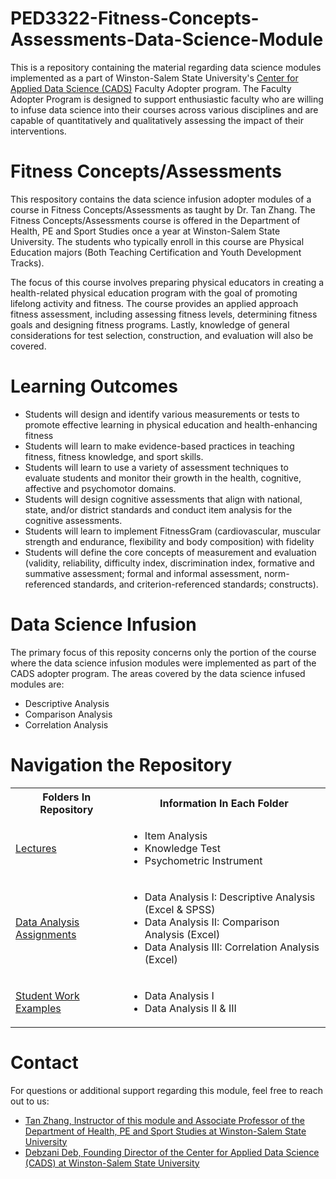 # PED3322-Fitness-Concepts-Assessments-Data-Science-Module
This is a repository containing the material regarding data science modules implemented as a part of Winston-Salem State University's [Center for Applied Data Science (CADS)](https://www.wssu.edu/academics/colleges-and-departments/college-of-arts-sciences-business-education/center-for-applied-data-science/index.html) Faculty Adopter program. The Faculty Adopter Program is designed to support enthusiastic faculty who are willing to infuse data science into their courses across various disciplines and are capable of quantitatively and qualitatively assessing the impact of their interventions. 

# Fitness Concepts/Assessments
This respository contains the data science infusion adopter modules of a course in Fitness Concepts/Assessments as taught by Dr. Tan Zhang. The Fitness Concepts/Assessments course is offered in the Department of Health, PE and Sport Studies once a year at Winston-Salem State University. The students who typically enroll in this course are Physical Education majors (Both Teaching Certification and Youth Development Tracks).

The focus of this course involves preparing physical educators in creating a health-related physical education program with the goal of promoting lifelong activity and fitness. The course provides an applied approach fitness assessment, including assessing fitness levels, determining fitness goals and designing fitness programs. Lastly, knowledge of general considerations for test selection, construction, and evaluation will also be covered.

# Learning Outcomes
* Students will design and identify various measurements or tests to promote effective learning in physical education and health-enhancing fitness  
* Students will learn to make evidence-based practices in teaching fitness, fitness knowledge, and sport skills. 
* Students will learn to use a variety of assessment techniques to evaluate students and monitor their growth in the health, cognitive, affective and psychomotor domains. 
* Students will design cognitive assessments that align with national, state, and/or district standards and conduct item analysis for the cognitive assessments. 
* Students will learn to implement FitnessGram (cardiovascular, muscular strength and endurance, flexibility and body composition) with fidelity  
* Students will define the core concepts of measurement and evaluation (validity, reliability, difficulty index, discrimination index, formative and summative assessment; formal and informal assessment, norm-referenced standards, and criterion-referenced standards; constructs). 

# Data Science Infusion
The primary focus of this reposity concerns only the portion of the course where the data science infusion modules were implemented as part of the CADS adopter program. The areas covered by the data science infused modules are:
* Descriptive Analysis
* Comparison Analysis
* Correlation Analysis

# Navigation the Repository
<table>
  <tbody>
    <tr>
      <th>Folders In Repository</th>
      <th>Information In Each Folder</th>
    </tr>
    <tr>
      <td><a href="https://github.com/CADS-WSSU/2021-2022-Faculty-Adopter-Modules/tree/main/PED3322-Fitness-Concepts-Assessments-Data-Science-Module/Lectures">Lectures</a></td>
      <td>
        <ul>
          <li>Item Analysis</li>
          <li>Knowledge Test</li>
          <li>Psychometric Instrument</li>
        </ul>
      </td>
    </tr>
    <tr>
      <td><a href="https://github.com/CADS-WSSU/2021-2022-Faculty-Adopter-Modules/tree/main/PED3322-Fitness-Concepts-Assessments-Data-Science-Module/Data%20Analysis%20Assignments">Data Analysis Assignments</a></td>
      <td>
        <ul>
          <li>Data Analysis I: Descriptive Analysis (Excel & SPSS)</li>
          <li>Data Analysis II: Comparison Analysis (Excel)</li>
          <li>Data Analysis III: Correlation Analysis (Excel)</li>
        </ul>
      </td>
    </tr>
    <tr>
      <td><a href="https://github.com/CADS-WSSU/2021-2022-Faculty-Adopter-Modules/tree/main/PED3322-Fitness-Concepts-Assessments-Data-Science-Module/Student%20Work%20Examples">Student Work Examples</a></td>
      <td>
        <ul>
          <li>Data Analysis I</li>
          <li>Data Analysis II & III</li>
        </ul>
      </td>
    </tr>
  </tbody>
</table>

# Contact
For questions or additional support regarding this module, feel free to reach out to us:
* [Tan Zhang, Instructor of this module and Associate Professor of the Department of Health, PE and Sport Studies at Winston-Salem State University](mailto:zhangt@wssu.edu)
* [Debzani Deb, Founding Director of the Center for Applied Data Science (CADS) at Winston-Salem State University](mailto:debd@wssu.edu)

